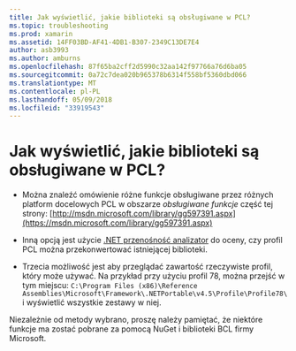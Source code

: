 ```yaml
---
title: Jak wyświetlić, jakie biblioteki są obsługiwane w PCL?
ms.topic: troubleshooting
ms.prod: xamarin
ms.assetid: 14FF03BD-AF41-4DB1-B307-2349C13DE7E4
author: asb3993
ms.author: amburns
ms.openlocfilehash: 87f65ba2cff2d5990c32aa142f97766a76d6ba05
ms.sourcegitcommit: 0a72c7dea020b965378b6314f558bf5360dbd066
ms.translationtype: MT
ms.contentlocale: pl-PL
ms.lasthandoff: 05/09/2018
ms.locfileid: "33919543"
---
```

# <a name="how-can-i-view-what-libraries-are-supported-in-a-pcl"></a>Jak wyświetlić, jakie biblioteki są obsługiwane w PCL?

- Można znaleźć omówienie różne funkcje obsługiwane przez różnych platform docelowych PCL w obszarze *obsługiwane funkcje* część tej strony: [http://msdn.microsoft.com/library/gg597391.aspx](https://msdn.microsoft.com/library/gg597391.aspx)

- Inną opcją jest użycie [.NET przenośność analizator](https://visualstudiogallery.msdn.microsoft.com/1177943e-cfb7-4822-a8a6-e56c7905292b) do oceny, czy profil PCL można przekonwertować istniejącej biblioteki.

- Trzecia możliwość jest aby przeglądać zawartość rzeczywiste profil, który może używać. Na przykład przy użyciu profil 78, można przejść w tym miejscu: `C:\Program Files (x86)\Reference Assemblies\Microsoft\Framework\.NETPortable\v4.5\Profile\Profile78\` i wyświetlić wszystkie zestawy w niej.

Niezależnie od metody wybrano, proszę należy pamiętać, że niektóre funkcje ma zostać pobrane za pomocą NuGet i biblioteki BCL firmy Microsoft.
